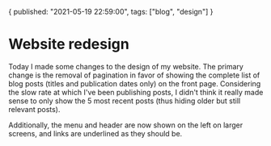 {
  published: "2021-05-19 22:59:00",
  tags: ["blog", "design"]
}

# Website redesign 

Today I made some changes to the design of my website. The primary change is the removal of pagination in favor of showing the complete list of blog posts (titles and publication dates only) on the front page. Considering the slow rate at which I've been publishing posts, I didn't think it really made sense to only show the 5 most recent posts (thus hiding older but still relevant posts).

Additionally, the menu and header are now shown on the left on larger screens, and links are underlined as they should be.

